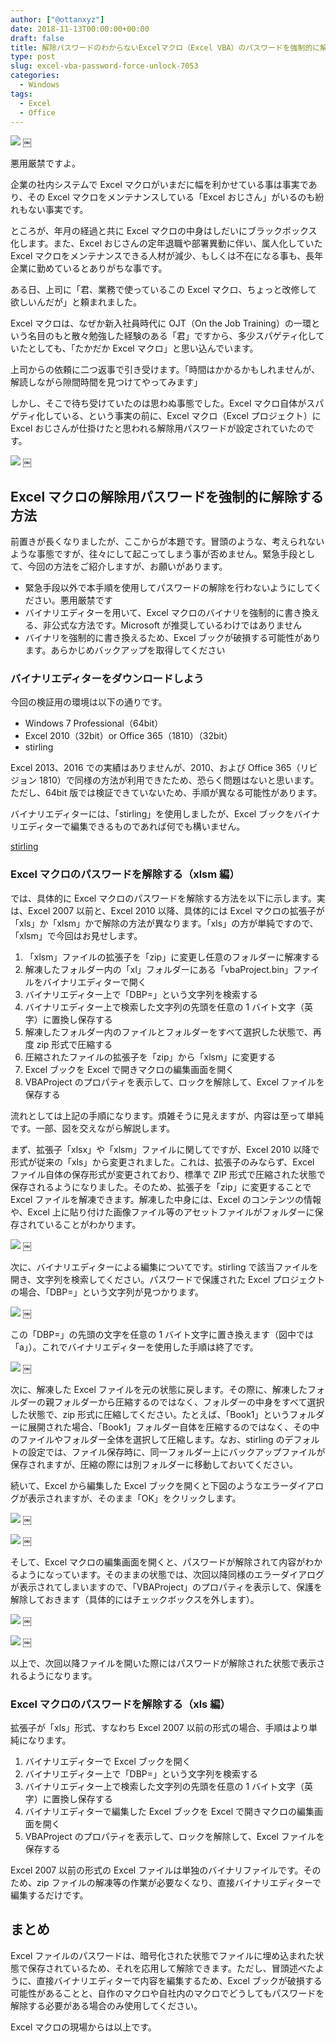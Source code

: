 ```yaml
---
author: ["@ottanxyz"]
date: 2018-11-13T00:00:00+00:00
draft: false
title: 解除パスワードのわからないExcelマクロ（Excel VBA）のパスワードを強制的に解除する方法
type: post
slug: excel-vba-password-force-unlock-7053
categories:
  - Windows
tags:
  - Excel
  - Office
---
```


![](/uploads/2018/11/181113-5beaece811ac7.png)
￼

悪用厳禁ですよ。

企業の社内システムで Excel マクロがいまだに幅を利かせている事は事実であり、その Excel マクロをメンテナンスしている「Excel おじさん」がいるのも紛れもない事実です。

ところが、年月の経過と共に Excel マクロの中身はしだいにブラックボックス化します。また、Excel おじさんの定年退職や部署異動に伴い、属人化していた Excel マクロをメンテナンスできる人材が減少、もしくは不在になる事も、長年企業に勤めているとありがちな事です。

ある日、上司に「君、業務で使っているこの Excel マクロ、ちょっと改修して欲しいんだが」と頼まれました。

Excel マクロは、なぜか新入社員時代に OJT（On the Job Training）の一環という名目のもと散々勉強した経験のある「君」ですから、多少スパゲティ化していたとしても、「たかだか Excel マクロ」と思い込んでいます。

上司からの依頼に二つ返事で引き受けます。「時間はかかるかもしれませんが、解読しながら隙間時間を見つけてやってみます」

しかし、そこで待ち受けていたのは思わぬ事態でした。Excel マクロ自体がスパゲティ化している、という事実の前に、Excel マクロ（Excel プロジェクト）に Excel おじさんが仕掛けたと思われる解除用パスワードが設定されていたのです。

![](/uploads/2018/11/181113-5beaece83d001.png)
￼

## Excel マクロの解除用パスワードを強制的に解除する方法

前置きが長くなりましたが、ここからが本題です。冒頭のような、考えられないような事態ですが、往々にして起こってしまう事が否めません。緊急手段として、今回の方法をご紹介しますが、お願いがあります。

- 緊急手段以外で本手順を使用してパスワードの解除を行わないようにしてください。悪用厳禁です
- バイナリエディターを用いて、Excel マクロのバイナリを強制的に書き換える、非公式な方法です。Microsoft が推奨しているわけではありません
- バイナリを強制的に書き換えるため、Excel ブックが破損する可能性があります。あらかじめバックアップを取得してください

### バイナリエディターをダウンロードしよう

今回の検証用の環境は以下の通りです。

- Windows 7 Professional（64bit）
- Excel 2010（32bit）or Office 365（1810）（32bit）
- stirling

Excel 2013、2016 での実績はありませんが、2010、および Office 365（リビジョン 1810）で同様の方法が利用できたため、恐らく問題はないと思います。ただし、64bit 版では検証できていないため、手順が異なる可能性があります。

バイナリエディターには、「stirling」を使用しましたが、Excel ブックをバイナリエディターで編集できるものであれば何でも構いません。

[stirling](https://www.vector.co.jp/soft/dl/win95/util/se079072.html)

### Excel マクロのパスワードを解除する（xlsm 編）

では、具体的に Excel マクロのパスワードを解除する方法を以下に示します。実は、Excel 2007 以前と、Excel 2010 以降、具体的には Excel マクロの拡張子が「xls」か「xlsm」かで解除の方法が異なります。「xls」の方が単純ですので、「xlsm」で今回はお見せします。

1. 「xlsm」ファイルの拡張子を「zip」に変更し任意のフォルダーに解凍する
2. 解凍したフォルダー内の「xl」フォルダーにある「vbaProject.bin」ファイルをバイナリエディターで開く
3. バイナリエディター上で「DBP=」という文字列を検索する
4. バイナリエディター上で検索した文字列の先頭を任意の 1 バイト文字（英字）に置換し保存する
5. 解凍したフォルダー内のファイルとフォルダーをすべて選択した状態で、再度 zip 形式で圧縮する
6. 圧縮されたファイルの拡張子を「zip」から「xlsm」に変更する
7. Excel ブックを Excel で開きマクロの編集画面を開く
8. VBAProject のプロパティを表示して、ロックを解除して、Excel ファイルを保存する

流れとしては上記の手順になります。煩雑そうに見えますが、内容は至って単純です。一部、図を交えながら解説します。

まず、拡張子「xlsx」や「xlsm」ファイルに関してですが、Excel 2010 以降で形式が従来の「xls」から変更されました。これは、拡張子のみならず、Excel ファイル自体の保存形式が変更されており、標準で ZIP 形式で圧縮された状態で保存されるようになりました。そのため、拡張子を「zip」に変更することで Excel ファイルを解凍できます。解凍した中身には、Excel のコンテンツの情報や、Excel 上に貼り付けた画像ファイル等のアセットファイルがフォルダーに保存されていることがわかります。

![](/uploads/2018/11/181113-5beaece81c96c.png)
￼

次に、バイナリエディターによる編集についてです。stirling で該当ファイルを開き、文字列を検索してください。パスワードで保護された Excel プロジェクトの場合、「DBP=」という文字列が見つかります。

![](/uploads/2018/11/181113-5beaecea39b4d.png)
￼

この「DBP=」の先頭の文字を任意の 1 バイト文字に置き換えます（図中では「a」）。これでバイナリエディターを使用した手順は終了です。

![](/uploads/2018/11/181113-5beaece81c45e.png)
￼

次に、解凍した Excel ファイルを元の状態に戻します。その際に、解凍したフォルダーの親フォルダーから圧縮するのではなく、フォルダーの中身をすべて選択した状態で、zip 形式に圧縮してください。たとえば、「Book1」というフォルダーに展開された場合、「Book1」フォルダー自体を圧縮するのではなく、その中のファイルやフォルダー全体を選択して圧縮します。なお、stirling のデフォルトの設定では、ファイル保存時に、同一フォルダー上にバックアップファイルが保存されますが、圧縮の際には別フォルダーに移動しておいてください。

続いて、Excel から編集した Excel ブックを開くと下図のようなエラーダイアログが表示されますが、そのまま「OK」をクリックします。

![](/uploads/2018/11/181113-5beaecea1345b.png)
￼

![](/uploads/2018/11/181113-5beaecef26daa.png)
￼

そして、Excel マクロの編集画面を開くと、パスワードが解除されて内容がわかるようになっています。そのままの状態では、次回以降同様のエラーダイアログが表示されてしまいますので、「VBAProject」のプロパティを表示して、保護を解除しておきます（具体的にはチェックボックスを外します）。

![](/uploads/2018/11/181113-5beaecf067f0d.png)
￼

![](/uploads/2018/11/181113-5beaecf12ac5b.png)
￼

以上で、次回以降ファイルを開いた際にはパスワードが解除された状態で表示されるようになります。

### Excel マクロのパスワードを解除する（xls 編）

拡張子が「xls」形式、すなわち Excel 2007 以前の形式の場合、手順はより単純になります。

1. バイナリエディターで Excel ブックを開く
2. バイナリエディター上で「DBP=」という文字列を検索する
3. バイナリエディター上で検索した文字列の先頭を任意の 1 バイト文字（英字）に置換し保存する
4. バイナリエディターで編集した Excel ブックを Excel で開きマクロの編集画面を開く
5. VBAProject のプロパティを表示して、ロックを解除して、Excel ファイルを保存する

Excel 2007 以前の形式の Excel ファイルは単独のバイナリファイルです。そのため、zip ファイルの解凍等の作業が必要なくなり、直接バイナリエディターで編集するだけです。

## まとめ

Excel ファイルのパスワードは、暗号化された状態でファイルに埋め込まれた状態で保存されているため、それを応用して解除できます。ただし、冒頭述べたように、直接バイナリエディターで内容を編集するため、Excel ブックが破損する可能性があることと、自作のマクロや自社内のマクロでどうしてもパスワードを解除する必要がある場合のみ使用してください。

Excel マクロの現場からは以上です。
